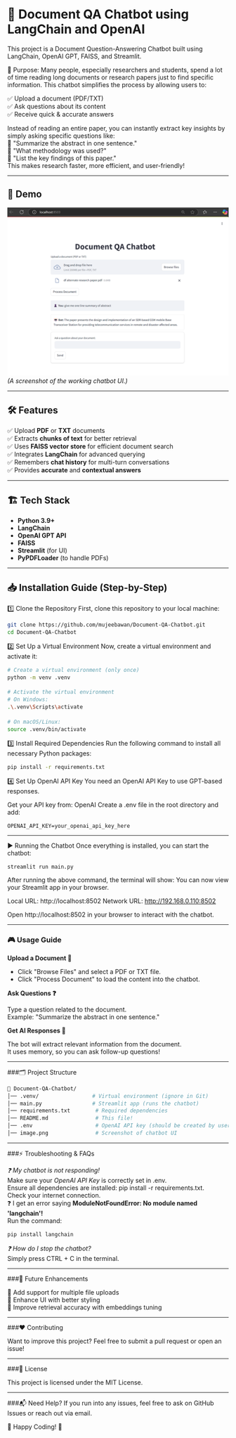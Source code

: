 # 📄 Document QA Chatbot using LangChain and OpenAI

This project is a Document Question-Answering Chatbot built using LangChain, OpenAI GPT, FAISS, and Streamlit.

🚀 Purpose:
Many people, especially researchers and students, spend a lot of time reading long documents or research papers just to find specific information. This chatbot simplifies the process by allowing users to:

✅ Upload a document (PDF/TXT)  
✅ Ask questions about its content  
✅ Receive quick & accurate answers  

Instead of reading an entire paper, you can instantly extract key insights by simply asking specific questions like:  
💬 "Summarize the abstract in one sentence."  
💬 "What methodology was used?"  
💬 "List the key findings of this paper."  
This makes research faster, more efficient, and user-friendly!  

---

## 🚀 Demo
![Project Screenshot](./demo.png) 
*(A screenshot of the working chatbot UI.)*

---

## 🛠 Features
✅ Upload **PDF** or **TXT** documents  
✅ Extracts **chunks of text** for better retrieval  
✅ Uses **FAISS vector store** for efficient document search  
✅ Integrates **LangChain** for advanced querying  
✅ Remembers **chat history** for multi-turn conversations  
✅ Provides **accurate** and **contextual answers**  

---

## 🏗 Tech Stack
- **Python 3.9+**
- **LangChain**
- **OpenAI GPT API**
- **FAISS**
- **Streamlit** (for UI)
- **PyPDFLoader** (to handle PDFs)

---

## 📥 Installation Guide (Step-by-Step)

1️⃣ Clone the Repository
First, clone this repository to your local machine:
```bash
git clone https://github.com/mujeebawan/Document-QA-Chatbot.git
cd Document-QA-Chatbot
```
2️⃣ Set Up a Virtual Environment
Now, create a virtual environment and activate it:

```bash
# Create a virtual environment (only once)
python -m venv .venv  

# Activate the virtual environment
# On Windows:
.\.venv\Scripts\activate

# On macOS/Linux:
source .venv/bin/activate
```
3️⃣ Install Required Dependencies
Run the following command to install all necessary Python packages:
```bash
pip install -r requirements.txt
```

4️⃣ Set Up OpenAI API Key
You need an OpenAI API Key to use GPT-based responses.

Get your API key from: OpenAI
Create a .env file in the root directory and add:

```env
OPENAI_API_KEY=your_openai_api_key_here

```
---

▶️ Running the Chatbot
Once everything is installed, you can start the chatbot:
```bash
streamlit run main.py
```

After running the above command, the terminal will show:
You can now view your Streamlit app in your browser.

  Local URL: http://localhost:8502
  Network URL: http://192.168.0.110:8502

Open http://localhost:8502 in your browser to interact with the chatbot.

---

### 🎮 Usage Guide  
**Upload a Document 📂**

- Click "Browse Files" and select a PDF or TXT file.  
- Click "Process Document" to load the content into the chatbot.  

**Ask Questions ❓**

Type a question related to the document.  
Example: "Summarize the abstract in one sentence."  

**Get AI Responses 🤖**

The bot will extract relevant information from the document.  
It uses memory, so you can ask follow-up questions!  

---

###🗂 Project Structure

```bash
📂 Document-QA-Chatbot/
│── .venv/                 # Virtual environment (ignore in Git)
│── main.py                # Streamlit app (runs the chatbot)
│── requirements.txt        # Required dependencies
│── README.md               # This file!
│── .env                    # OpenAI API key (should be created by user)
│── image.png               # Screenshot of chatbot UI

```
---

###⚡ Troubleshooting & FAQs

*❓ My chatbot is not responding!*  
Make sure your *OpenAI API Key* is correctly set in .env.  
Ensure all dependencies are installed: pip install -r requirements.txt.  
Check your internet connection.  
❓ I get an error saying **ModuleNotFoundError: No module named 'langchain'!**   
Run the command:  

```bash
pip install langchain
```

*❓ How do I stop the chatbot?*  
Simply press CTRL + C in the terminal.  

---

###📌 Future Enhancements

🔹 Add support for multiple file uploads  
🔹 Enhance UI with better styling  
🔹 Improve retrieval accuracy with embeddings tuning  

---

###❤️ Contributing

Want to improve this project? Feel free to submit a pull request or open an issue!  

---

###📜 License

This project is licensed under the MIT License.  

---

###📬 Need Help?
If you run into any issues, feel free to ask on GitHub Issues or reach out via email.

📌 Happy Coding! 🎉
